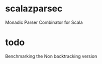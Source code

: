 scalazparsec
============

Monadic Parser Combinator for Scala

todo
============
Benchmarking the Non backtracking version 

